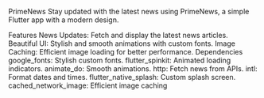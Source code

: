 PrimeNews
Stay updated with the latest news using PrimeNews, a simple Flutter app with a modern design.

Features
News Updates: Fetch and display the latest news articles.
Beautiful UI: Stylish and smooth animations with custom fonts.
Image Caching: Efficient image loading for better performance.
Dependencies
google_fonts: Stylish custom fonts.
flutter_spinkit: Animated loading indicators.
animate_do: Smooth animations.
http: Fetch news from APIs.
intl: Format dates and times.
flutter_native_splash: Custom splash screen.
cached_network_image: Efficient image caching
